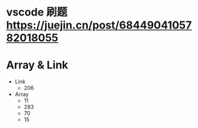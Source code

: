 # vscode 刷题 https://juejin.cn/post/6844904105782018055

# Array & Link 

* Link
    - 206
* Array
    - 11
    - 283
    - 70
    - 15
